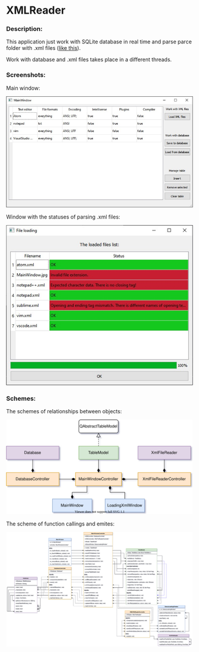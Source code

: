# XMLReader

### Description:

This application just work with SQLite database in real time and parse parce folder with .xml files ([like this](TextFolder/)).

Work with database and .xml files takes place in a different threads.

### Screenshots:

Main window:
<p align="center">
  <img src="Screenshots/MainWindow.jpg" alt="MainWindow.ui"/>
</p>

Window with the statuses of parsing .xml files:
<p align="center">
  <img src="Screenshots/StatusWindow.jpg" alt="StatusLoadingWindow.ui"/>
</p>


### Schemes:

The schemes of relationships between objects:

<p align="center">
  <img src="Screenshots\InheritanceScheme.svg" alt="The Scheme of relationships"/>
</p>

The scheme of function callings and emites:

<p align="center">
  <img src="Screenshots\Diagram-FunctionCallsAndEmits.svg" alt="The Scheme of relationships"/>
</p>